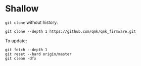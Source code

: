 # Shallow

`git clone` without history:

	git clone --depth 1 https://github.com/qmk/qmk_firmware.git

To update:

    git fetch --depth 1
    git reset --hard origin/master
    git clean -dfx
